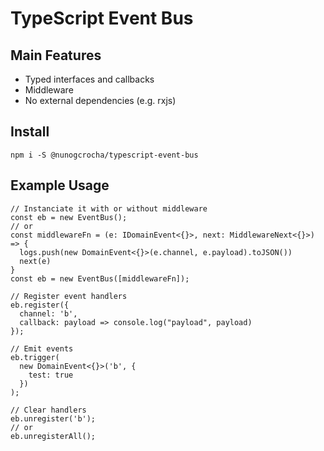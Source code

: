 # TypeScript Event Bus


## Main Features
 * Typed interfaces and callbacks
 * Middleware
 * No external dependencies (e.g. rxjs)
 
## Install
```
npm i -S @nunogcrocha/typescript-event-bus
```

## Example Usage
```
// Instanciate it with or without middleware
const eb = new EventBus();
// or
const middlewareFn = (e: IDomainEvent<{}>, next: MiddlewareNext<{}>) => {
  logs.push(new DomainEvent<{}>(e.channel, e.payload).toJSON())
  next(e)
}
const eb = new EventBus([middlewareFn]);

// Register event handlers
eb.register({
  channel: 'b',
  callback: payload => console.log("payload", payload)
});

// Emit events
eb.trigger(
  new DomainEvent<{}>('b', {
    test: true
  })
);

// Clear handlers
eb.unregister('b');
// or
eb.unregisterAll();
```
